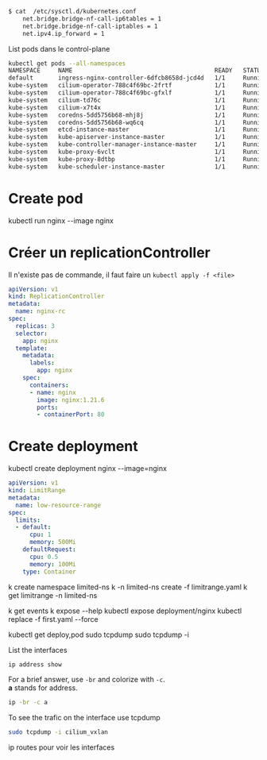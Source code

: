 ```sh
$ cat  /etc/sysctl.d/kubernetes.conf
    net.bridge.bridge-nf-call-ip6tables = 1
    net.bridge.bridge-nf-call-iptables = 1
    net.ipv4.ip_forward = 1
```

List pods dans le control-plane
```sh
kubectl get pods --all-namespaces
NAMESPACE     NAME                                        READY   STATUS    RESTARTS           AGE
default       ingress-nginx-controller-6dfcb8658d-jcd4d   1/1     Running   1 (8m26s ago)      40d
kube-system   cilium-operator-788c4f69bc-2frtf            1/1     Running   6652 (3d20h ago)   95d
kube-system   cilium-operator-788c4f69bc-gfxlf            1/1     Running   4 (8m30s ago)      95d
kube-system   cilium-td76c                                1/1     Running   4 (8m30s ago)      95d
kube-system   cilium-x7t4x                                1/1     Running   6945 (3d20h ago)   95d
kube-system   coredns-5dd5756b68-mhj8j                    1/1     Running   4 (8m30s ago)      95d
kube-system   coredns-5dd5756b68-wq6cq                    1/1     Running   4 (8m30s ago)      95d
kube-system   etcd-instance-master                        1/1     Running   4 (8m30s ago)      95d
kube-system   kube-apiserver-instance-master              1/1     Running   4 (8m30s ago)      95d
kube-system   kube-controller-manager-instance-master     1/1     Running   4 (8m30s ago)      95d
kube-system   kube-proxy-6vclt                            1/1     Running   4 (8m30s ago)      95d
kube-system   kube-proxy-8dtbp                            1/1     Running   6 (8m26s ago)      95d
kube-system   kube-scheduler-instance-master              1/1     Running   4 (8m30s ago)      95d
```

# Create pod
kubectl run nginx --image nginx

# Créer un replicationController

Il n'existe pas de commande, il faut faire un `kubectl apply -f <file>`
```yaml
apiVersion: v1
kind: ReplicationController
metadata:
  name: nginx-rc
spec:
  replicas: 3
  selector:
    app: nginx
  template:
    metadata:
      labels:
        app: nginx
    spec:
      containers:
      - name: nginx
        image: nginx:1.21.6
        ports:
        - containerPort: 80
```


# Create deployment
kubectl create deployment nginx --image=nginx


```yaml limitrange.yaml
apiVersion: v1
kind: LimitRange
metadata:
  name: low-resource-range
spec:
  limits:
  - default:
      cpu: 1
      memory: 500Mi
    defaultRequest:
      cpu: 0.5
      memory: 100Mi
    type: Container
```


k create namespace limited-ns
k -n limited-ns create -f limitrange.yaml
k get limitrange -n limited-ns


k get events
k expose --help
kubectl expose deployment/nginx
kubectl replace -f first.yaml --force

kubectl get deploy,pod
sudo tcpdump
sudo tcpdump -i <interface>


List the interfaces
```sh
ip address show
```
For a brief answer, use `-br` and colorize with `-c`.<br>
**a** stands for address.
```sh
ip -br -c a
```

To see the trafic on the interface use tcpdump
```sh
sudo tcpdump -i cilium_vxlan
```



ip routes pour voir les interfaces

